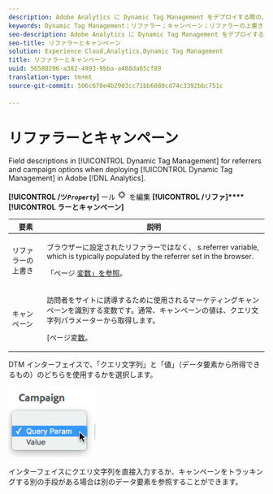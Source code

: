 ```yaml
---
description: Adobe Analytics に Dynamic Tag Management をデプロイする際の、リファラーおよびキャンペーンオプション用の Dynamic Tag Management フィールドの説明です。
keywords: Dynamic Tag Management；リファラー；キャンペーン；リファラーの上書き；キャンペーン変数；クエリパラメータ
seo-description: Adobe Analytics に Dynamic Tag Management をデプロイする際の、リファラーおよびキャンペーンオプション用の Dynamic Tag Management フィールドの説明です。
seo-title: リファラーとキャンペーン
solution: Experience Cloud,Analytics,Dynamic Tag Management
title: リファラーとキャンペーン
uuid: 56580206-a382-4993-9bba-a488da65cf89
translation-type: tm+mt
source-git-commit: 506c670e4b2903cc71bb6880cd74c3392bbc751c

---
```



# リファラーとキャンペーン

Field descriptions in [!UICONTROL Dynamic Tag Management] for referrers and campaign options when deploying [!UICONTROL Dynamic Tag Management] in Adobe [!DNL Analytics].

**[!UICONTROL /ツ&#x200B;*`Property`*]** ール ![](assets/settings_gear.png) を編集 **[!UICONTROL /リファ]****[!UICONTROL ラーとキャンペーン]**

<table id="table_09AE3BFF0F12442F9C19CD96451F93E4"> 
 <thead> 
  <tr> 
   <th colname="col1" class="entry"> 要素 </th> 
   <th colname="col2" class="entry"> 説明 </th> 
  </tr> 
 </thead>
 <tbody> 
  <tr> 
   <td colname="col1"> リファラーの上書き </td> 
   <td colname="col2"> <p>ブラウザーに設定されたリファラーではなく、 <span class="varname"> s.referrer</span> variable, which is typically populated by the referrer set in the browser. </p> <p>「ページ <a href="/help/implement/js-implementation/c-variables/page-variables.md">変数」を参照</a>。 </p> </td> 
  </tr> 
  <tr> 
   <td colname="col1"> キャンペーン </td> 
   <td colname="col2"> <p>訪問者をサイトに誘導するために使用されるマーケティングキャンペーンを識別する変数です。通常、キャンペーンの値は、クエリ文字列パラメーターから取得します。 </p> <p>[ページ変<a href="/help/implement/js-implementation/c-variables/page-variables.md">数</a>。 </p> </td> 
  </tr> 
 </tbody> 
</table>

DTM インターフェイスで、「クエリ文字列」と「値」（データ要素から所得できるもの）のどちらを使用するかを選択します。

![](assets/dtm-queryparam.png)

インターフェイスにクエリ文字列を直接入力するか、キャンペーンをトラッキングする別の手段がある場合は別のデータ要素を参照することができます。
